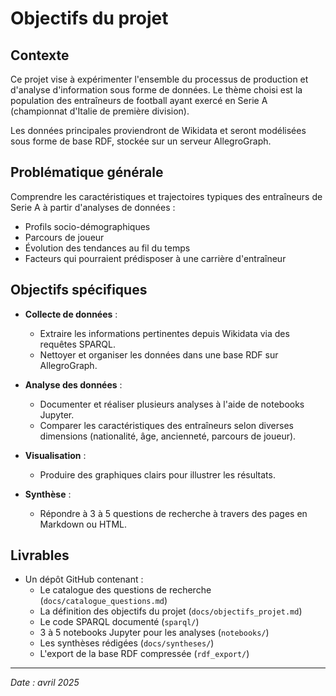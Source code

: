 # Objectifs du projet

## Contexte

Ce projet vise à expérimenter l'ensemble du processus de production et d'analyse d'information sous forme de données. Le thème choisi est la population des entraîneurs de football ayant exercé en Serie A (championnat d'Italie de première division).

Les données principales proviendront de Wikidata et seront modélisées sous forme de base RDF, stockée sur un serveur AllegroGraph.

## Problématique générale

Comprendre les caractéristiques et trajectoires typiques des entraîneurs de Serie A à partir d'analyses de données :
- Profils socio-démographiques
- Parcours de joueur
- Évolution des tendances au fil du temps
- Facteurs qui pourraient prédisposer à une carrière d'entraîneur

## Objectifs spécifiques

- **Collecte de données** :
  - Extraire les informations pertinentes depuis Wikidata via des requêtes SPARQL.
  - Nettoyer et organiser les données dans une base RDF sur AllegroGraph.

- **Analyse des données** :
  - Documenter et réaliser plusieurs analyses à l'aide de notebooks Jupyter.
  - Comparer les caractéristiques des entraîneurs selon diverses dimensions (nationalité, âge, ancienneté, parcours de joueur).

- **Visualisation** :
  - Produire des graphiques clairs pour illustrer les résultats.

- **Synthèse** :
  - Répondre à 3 à 5 questions de recherche à travers des pages en Markdown ou HTML.

## Livrables

- Un dépôt GitHub contenant :
  - Le catalogue des questions de recherche (`docs/catalogue_questions.md`)
  - La définition des objectifs du projet (`docs/objectifs_projet.md`)
  - Le code SPARQL documenté (`sparql/`)
  - 3 à 5 notebooks Jupyter pour les analyses (`notebooks/`)
  - Les synthèses rédigées (`docs/syntheses/`)
  - L'export de la base RDF compressée (`rdf_export/`)

---

*Date : avril 2025*

